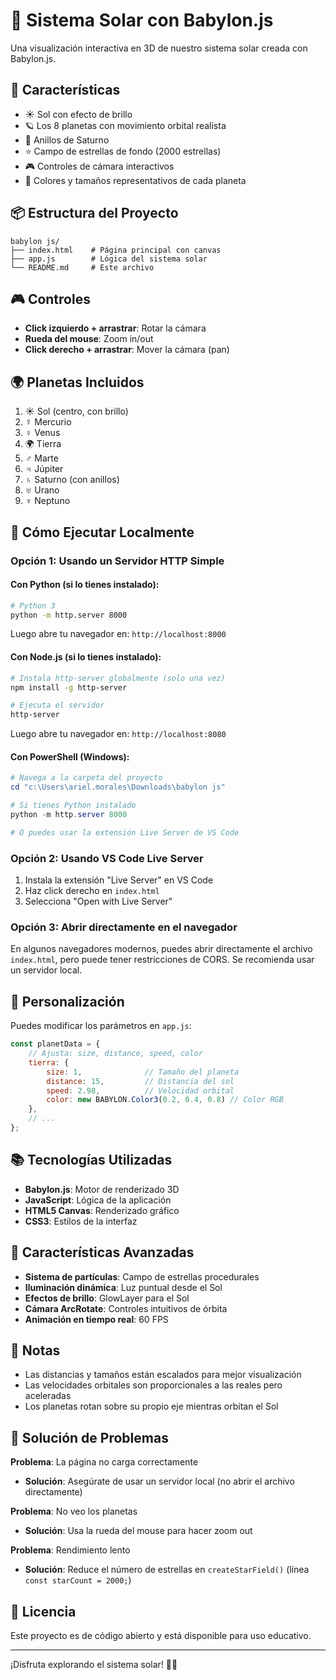 # 🌌 Sistema Solar con Babylon.js

Una visualización interactiva en 3D de nuestro sistema solar creada con Babylon.js.

## 🚀 Características

- ☀️ Sol con efecto de brillo
- 🪐 Los 8 planetas con movimiento orbital realista
- 💫 Anillos de Saturno
- ⭐ Campo de estrellas de fondo (2000 estrellas)
- 🎮 Controles de cámara interactivos
- 🎨 Colores y tamaños representativos de cada planeta

## 📦 Estructura del Proyecto

```
babylon js/
├── index.html    # Página principal con canvas
├── app.js        # Lógica del sistema solar
└── README.md     # Este archivo
```

## 🎮 Controles

- **Click izquierdo + arrastrar**: Rotar la cámara
- **Rueda del mouse**: Zoom in/out
- **Click derecho + arrastrar**: Mover la cámara (pan)

## 🌍 Planetas Incluidos

1. ☀️ Sol (centro, con brillo)
2. ☿️ Mercurio
3. ♀️ Venus
4. 🌍 Tierra
5. ♂️ Marte
6. ♃ Júpiter
7. ♄ Saturno (con anillos)
8. ♅ Urano
9. ♆ Neptuno

## 🚀 Cómo Ejecutar Localmente

### Opción 1: Usando un Servidor HTTP Simple

#### Con Python (si lo tienes instalado):
```bash
# Python 3
python -m http.server 8000
```

Luego abre tu navegador en: `http://localhost:8000`

#### Con Node.js (si lo tienes instalado):
```bash
# Instala http-server globalmente (solo una vez)
npm install -g http-server

# Ejecuta el servidor
http-server
```

Luego abre tu navegador en: `http://localhost:8080`

#### Con PowerShell (Windows):
```powershell
# Navega a la carpeta del proyecto
cd "c:\Users\ariel.morales\Downloads\babylon js"

# Si tienes Python instalado
python -m http.server 8000

# O puedes usar la extensión Live Server de VS Code
```

### Opción 2: Usando VS Code Live Server

1. Instala la extensión "Live Server" en VS Code
2. Haz click derecho en `index.html`
3. Selecciona "Open with Live Server"

### Opción 3: Abrir directamente en el navegador

En algunos navegadores modernos, puedes abrir directamente el archivo `index.html`, pero puede tener restricciones de CORS. Se recomienda usar un servidor local.

## 🎨 Personalización

Puedes modificar los parámetros en `app.js`:

```javascript
const planetData = {
    // Ajusta: size, distance, speed, color
    tierra: { 
        size: 1,              // Tamaño del planeta
        distance: 15,         // Distancia del sol
        speed: 2.98,          // Velocidad orbital
        color: new BABYLON.Color3(0.2, 0.4, 0.8) // Color RGB
    },
    // ...
};
```

## 📚 Tecnologías Utilizadas

- **Babylon.js**: Motor de renderizado 3D
- **JavaScript**: Lógica de la aplicación
- **HTML5 Canvas**: Renderizado gráfico
- **CSS3**: Estilos de la interfaz

## 🌟 Características Avanzadas

- **Sistema de partículas**: Campo de estrellas procedurales
- **Iluminación dinámica**: Luz puntual desde el Sol
- **Efectos de brillo**: GlowLayer para el Sol
- **Cámara ArcRotate**: Controles intuitivos de órbita
- **Animación en tiempo real**: 60 FPS

## 📝 Notas

- Las distancias y tamaños están escalados para mejor visualización
- Las velocidades orbitales son proporcionales a las reales pero aceleradas
- Los planetas rotan sobre su propio eje mientras orbitan el Sol

## 🐛 Solución de Problemas

**Problema**: La página no carga correctamente
- **Solución**: Asegúrate de usar un servidor local (no abrir el archivo directamente)

**Problema**: No veo los planetas
- **Solución**: Usa la rueda del mouse para hacer zoom out

**Problema**: Rendimiento lento
- **Solución**: Reduce el número de estrellas en `createStarField()` (línea `const starCount = 2000;`)

## 📄 Licencia

Este proyecto es de código abierto y está disponible para uso educativo.

---

¡Disfruta explorando el sistema solar! 🚀✨
